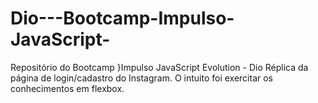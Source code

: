 # Dio---Bootcamp-Impulso-JavaScript-
Repositório do Bootcamp }Impulso JavaScript Evolution - Dio
Réplica da página de login/cadastro do Instagram. O intuito  foi exercitar  os conhecimentos  em flexbox.
